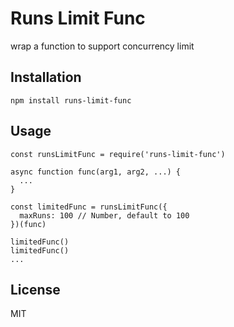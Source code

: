 # Runs Limit Func

wrap a function to support concurrency limit

## Installation

```
npm install runs-limit-func
```

## Usage

```
const runsLimitFunc = require('runs-limit-func')

async function func(arg1, arg2, ...) {
  ...
}

const limitedFunc = runsLimitFunc({
  maxRuns: 100 // Number, default to 100
})(func)

limitedFunc()
limitedFunc()
...
```

## License

MIT
